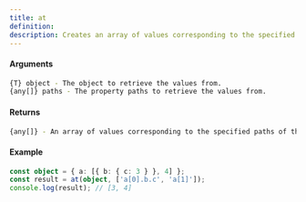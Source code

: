 ```yaml
---
title: at
definition: 
description: Creates an array of values corresponding to the specified paths of an object.
---
```



#### Arguments


```bash
{T} object - The object to retrieve the values from.
{any[]} paths - The property paths to retrieve the values from.
```


#### Returns


```bash
{any[]} - An array of values corresponding to the specified paths of the object.
```


#### Example


```ts
const object = { a: [{ b: { c: 3 } }, 4] };const result = at(object, ['a[0].b.c', 'a[1]']);console.log(result); // [3, 4]
```